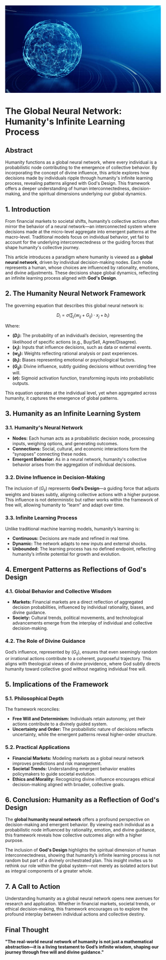 ![Global Neural Network](./images/global-neural-network.jpg "enter image title here")

# The Global Neural Network: Humanity's Infinite Learning Process


## Abstract 
 
Humanity functions as a global neural network, where every individual is a probabilistic node contributing to the emergence of collective behavior. By incorporating the concept of divine influence, this article explores how decisions made by individuals ripple through humanity's infinite learning process, revealing patterns aligned with God's Design. This framework offers a deeper understanding of human interconnectedness, decision-making, and the spiritual dimensions underlying our global dynamics.



## 1. Introduction  
From financial markets to societal shifts, humanity’s collective actions often mirror the behavior of a neural network—an interconnected system where decisions made at the micro-level aggregate into emergent patterns at the macro-level. Traditional models focus on individual behavior, yet fail to account for the underlying interconnectedness or the guiding forces that shape humanity's collective journey.  

This article introduces a paradigm where humanity is viewed as a **global neural network**, driven by individual decision-making nodes. Each node represents a human, whose choices are influenced by rationality, emotions, and divine adjustments. These decisions shape global dynamics, reflecting an infinite learning process aligned with **God's Design**.



## 2. The Humanity Neural Network Framework

The governing equation that describes this global neural network is:  

$$D_i = \sigma \left(\sum_{j} (w_{ij} + G_{ij}) \cdot x_j + b_i \right)$$  

Where: 

- **($D_i$):** The probability of an individual’s decision, representing the likelihood of specific actions (e.g., Buy/Sell, Agree/Disagree).  
- **($x_j$):** Inputs that influence decisions, such as data or external events.   
- **($w_{ij}$):** Weights reflecting rational analysis or past experiences.  
- **($b_i$):** Biases representing emotional or psychological factors.  
- **($G_{ij}$):** Divine influence, subtly guiding decisions without overriding free will.  
- **($\sigma$):** Sigmoid activation function, transforming inputs into probabilistic outputs.  

This equation operates at the individual level, yet when aggregated across humanity, it captures the emergence of global patterns.


## 3. Humanity as an Infinite Learning System

### **3.1. Humanity's Neural Network**  
- **Nodes:** Each human acts as a probabilistic decision node, processing inputs, weighing options, and generating outcomes.  
- **Connections:** Social, cultural, and economic interactions form the “synapses” connecting these nodes.  
- **Emergent Behavior:** As in a neural network, humanity's collective behavior arises from the aggregation of individual decisions.  

### **3.2. Divine Influence in Decision-Making**  
The inclusion of ($G_{ij}$) represents **God’s Design**—a guiding force that adjusts weights and biases subtly, aligning collective actions with a higher purpose. This influence is not deterministic but rather works within the framework of free will, allowing humanity to “learn” and adapt over time.

### **3.3. Infinite Learning Process**  
Unlike traditional machine learning models, humanity’s learning is:  
- **Continuous:** Decisions are made and refined in real time.  
- **Dynamic:** The network adapts to new inputs and external shocks.  
- **Unbounded:** The learning process has no defined endpoint, reflecting humanity’s infinite potential for growth and evolution.  



## 4. Emergent Patterns as Reflections of God's Design

### **4.1. Global Behavior and Collective Wisdom**  
- **Markets:** Financial markets are a direct reflection of aggregated decision probabilities, influenced by individual rationality, biases, and divine guidance.  
- **Society:** Cultural trends, political movements, and technological advancements emerge from the interplay of individual and collective decision-making.  

### **4.2. The Role of Divine Guidance**  
God’s influence, represented by ($G_{ij}$), ensures that even seemingly random or irrational actions contribute to a coherent, purposeful trajectory. This aligns with theological views of divine providence, where God subtly directs humanity toward collective good without negating individual free will.


## 5. Implications of the Framework

### **5.1. Philosophical Depth**  
The framework reconciles:  
- **Free Will and Determinism:** Individuals retain autonomy, yet their actions contribute to a divinely guided system.  
- **Uncertainty and Order:** The probabilistic nature of decisions reflects uncertainty, while the emergent patterns reveal higher-order structure.  

### **5.2. Practical Applications**  
- **Financial Markets:** Modeling markets as a global neural network improves predictions and risk management.  
- **Societal Trends:** Understanding emergent behavior enables policymakers to guide societal evolution.  
- **Ethics and Morality:** Recognizing divine influence encourages ethical decision-making aligned with broader, collective goals.



## 6. Conclusion: Humanity as a Reflection of God's Design 
The **global humanity neural network** offers a profound perspective on decision-making and emergent behavior. By viewing each individual as a probabilistic node influenced by rationality, emotion, and divine guidance, this framework reveals how collective outcomes align with a higher purpose.  

The inclusion of **God's Design** highlights the spiritual dimension of human interconnectedness, showing that humanity’s infinite learning process is not random but part of a divinely orchestrated plan. This insight invites us to rethink our role within the global system—not merely as isolated actors but as integral components of a greater whole.  



## 7. A Call to Action  
Understanding humanity as a global neural network opens new avenues for research and application. Whether in financial markets, societal trends, or ethical decision-making, this framework encourages us to explore the profound interplay between individual actions and collective destiny.  



## Final Thought 
**"The real-world neural network of humanity is not just a mathematical abstraction—it is a living testament to God’s infinite wisdom, shaping our journey through free will and divine guidance."**  